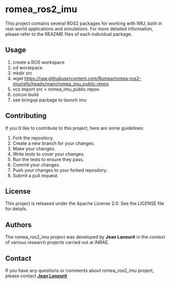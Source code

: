 # romea_ros2_imu #

This project contains several ROS2 packages for working with IMU, both in real-world applications and simulations. For more detailed information, please refer to the README files of each individual package.

## **Usage**

1. create a ROS workspace
2. cd worskpace
3. mkdir src
4. wget https://raw.githubusercontent.com/Romea/romea-ros2-imu/refs/heads/main/romea_imu_public.repos
5. vcs import src < romea_imu_public.repos
6. colcon build
7. see bringup package to launch imu

## **Contributing**

If you'd like to contribute to this project, here are some guidelines:

1. Fork the repository.
2. Create a new branch for your changes.
3. Make your changes.
4. Write tests to cover your changes.
5. Run the tests to ensure they pass.
6. Commit your changes.
7. Push your changes to your forked repository.
8. Submit a pull request.

## **License**

This project is released under the Apache License 2.0. See the LICENSE file for details.

## **Authors**

The romea_ros2_imu project was developed by **Jean Laneurit** in the context of various research projects carried out at INRAE.

## **Contact**

If you have any questions or comments about romea_ros2_imu project, please contact **[Jean Laneurit](mailto:jean.laneurit@inrae.fr)** 
